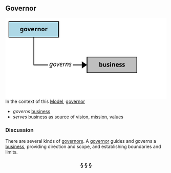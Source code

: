 ## Governor

<img src="governor.svg?raw=true" align="right"/>

In the context of this [Model](model.md), [governor](https://github.com/nikboyd/Syntopica/blob/master/sample-domain/governor.md)

* <i>governs</i> [business](https://github.com/nikboyd/Syntopica/blob/master/sample-domain/business.md)
* <i>serves</i> [business](https://github.com/nikboyd/Syntopica/blob/master/sample-domain/business.md) as [source](https://github.com/nikboyd/Syntopica/blob/master/sample-domain/source.md) of [vision](https://github.com/nikboyd/Syntopica/blob/master/sample-domain/vision.md), [mission](https://github.com/nikboyd/Syntopica/blob/master/sample-domain/mission.md), [values](https://github.com/nikboyd/Syntopica/blob/master/sample-domain/value.md)

### Discussion

There are several kinds of [governors](https://github.com/nikboyd/Syntopica/blob/master/sample-domain/governor.md). A [governor](https://github.com/nikboyd/Syntopica/blob/master/sample-domain/governor.md) guides and governs a [business](https://github.com/nikboyd/Syntopica/blob/master/sample-domain/business.md), providing direction and scope,
and establishing boundaries and limits.


<h3 align="center"><b>&sect; &sect; &sect;</b></h3>
